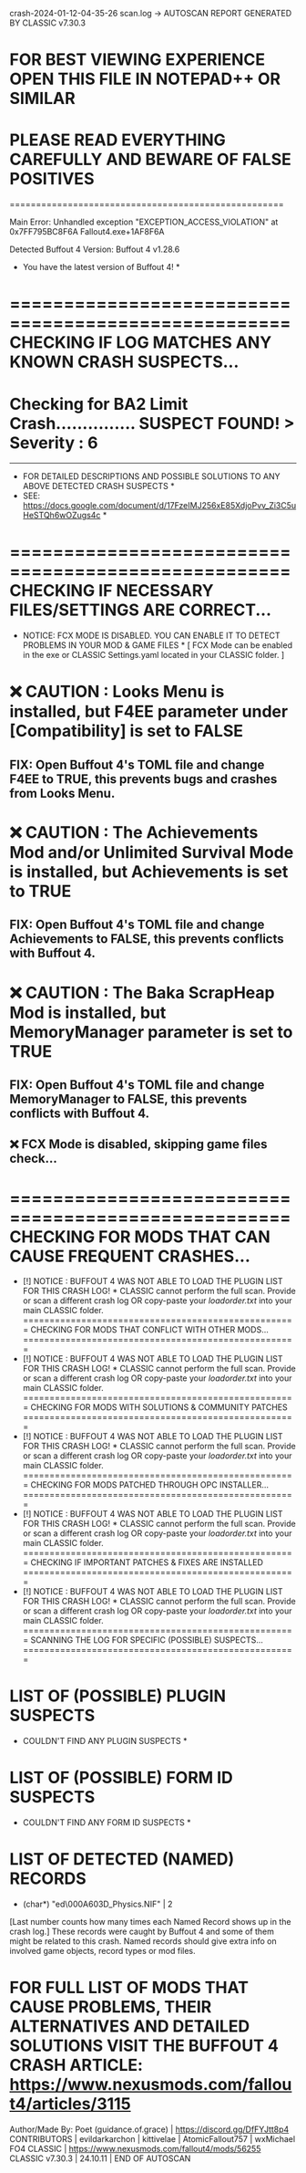 crash-2024-01-12-04-35-26 scan.log -> AUTOSCAN REPORT GENERATED BY CLASSIC v7.30.3 
# FOR BEST VIEWING EXPERIENCE OPEN THIS FILE IN NOTEPAD++ OR SIMILAR # 
# PLEASE READ EVERYTHING CAREFULLY AND BEWARE OF FALSE POSITIVES # 
====================================================

Main Error: Unhandled exception "EXCEPTION_ACCESS_VIOLATION" at 0x7FF795BC8F6A Fallout4.exe+1AF8F6A

Detected Buffout 4 Version: Buffout 4 v1.28.6 
* You have the latest version of Buffout 4! *

====================================================
CHECKING IF LOG MATCHES ANY KNOWN CRASH SUSPECTS...
====================================================
# Checking for BA2 Limit Crash............... SUSPECT FOUND! > Severity : 6 # 
-----
* FOR DETAILED DESCRIPTIONS AND POSSIBLE SOLUTIONS TO ANY ABOVE DETECTED CRASH SUSPECTS *
* SEE: https://docs.google.com/document/d/17FzeIMJ256xE85XdjoPvv_Zi3C5uHeSTQh6wOZugs4c *

====================================================
CHECKING IF NECESSARY FILES/SETTINGS ARE CORRECT...
====================================================
* NOTICE: FCX MODE IS DISABLED. YOU CAN ENABLE IT TO DETECT PROBLEMS IN YOUR MOD & GAME FILES * 
[ FCX Mode can be enabled in the exe or CLASSIC Settings.yaml located in your CLASSIC folder. ] 

# ❌ CAUTION : Looks Menu is installed, but F4EE parameter under [Compatibility] is set to FALSE # 
 FIX: Open Buffout 4's TOML file and change F4EE to TRUE, this prevents bugs and crashes from Looks Menu.
-----
# ❌ CAUTION : The Achievements Mod and/or Unlimited Survival Mode is installed, but Achievements is set to TRUE # 
 FIX: Open Buffout 4's TOML file and change Achievements to FALSE, this prevents conflicts with Buffout 4.
-----
# ❌ CAUTION : The Baka ScrapHeap Mod is installed, but MemoryManager parameter is set to TRUE # 
 FIX: Open Buffout 4's TOML file and change MemoryManager to FALSE, this prevents conflicts with Buffout 4.
-----
❌ FCX Mode is disabled, skipping game files check... 
-----
====================================================
CHECKING FOR MODS THAT CAN CAUSE FREQUENT CRASHES...
====================================================
* [!] NOTICE : BUFFOUT 4 WAS NOT ABLE TO LOAD THE PLUGIN LIST FOR THIS CRASH LOG! *
  CLASSIC cannot perform the full scan. Provide or scan a different crash log
  OR copy-paste your *loadorder.txt* into your main CLASSIC folder.
====================================================
CHECKING FOR MODS THAT CONFLICT WITH OTHER MODS...
====================================================
* [!] NOTICE : BUFFOUT 4 WAS NOT ABLE TO LOAD THE PLUGIN LIST FOR THIS CRASH LOG! *
  CLASSIC cannot perform the full scan. Provide or scan a different crash log
  OR copy-paste your *loadorder.txt* into your main CLASSIC folder.
====================================================
CHECKING FOR MODS WITH SOLUTIONS & COMMUNITY PATCHES
====================================================
* [!] NOTICE : BUFFOUT 4 WAS NOT ABLE TO LOAD THE PLUGIN LIST FOR THIS CRASH LOG! *
  CLASSIC cannot perform the full scan. Provide or scan a different crash log
  OR copy-paste your *loadorder.txt* into your main CLASSIC folder.
====================================================
CHECKING FOR MODS PATCHED THROUGH OPC INSTALLER...
====================================================
* [!] NOTICE : BUFFOUT 4 WAS NOT ABLE TO LOAD THE PLUGIN LIST FOR THIS CRASH LOG! *
  CLASSIC cannot perform the full scan. Provide or scan a different crash log
  OR copy-paste your *loadorder.txt* into your main CLASSIC folder.
====================================================
CHECKING IF IMPORTANT PATCHES & FIXES ARE INSTALLED
====================================================
* [!] NOTICE : BUFFOUT 4 WAS NOT ABLE TO LOAD THE PLUGIN LIST FOR THIS CRASH LOG! *
  CLASSIC cannot perform the full scan. Provide or scan a different crash log
  OR copy-paste your *loadorder.txt* into your main CLASSIC folder.
====================================================
SCANNING THE LOG FOR SPECIFIC (POSSIBLE) SUSPECTS...
====================================================
# LIST OF (POSSIBLE) PLUGIN SUSPECTS #
* COULDN'T FIND ANY PLUGIN SUSPECTS *

# LIST OF (POSSIBLE) FORM ID SUSPECTS #
* COULDN'T FIND ANY FORM ID SUSPECTS *

# LIST OF DETECTED (NAMED) RECORDS #
- (char*) "ed\000A603D_Physics.NIF" | 2

[Last number counts how many times each Named Record shows up in the crash log.]
These records were caught by Buffout 4 and some of them might be related to this crash.
Named records should give extra info on involved game objects, record types or mod files.

FOR FULL LIST OF MODS THAT CAUSE PROBLEMS, THEIR ALTERNATIVES AND DETAILED SOLUTIONS
VISIT THE BUFFOUT 4 CRASH ARTICLE: https://www.nexusmods.com/fallout4/articles/3115
===============================================================================
Author/Made By: Poet (guidance.of.grace) | https://discord.gg/DfFYJtt8p4
CONTRIBUTORS | evildarkarchon | kittivelae | AtomicFallout757 | wxMichael
FO4 CLASSIC | https://www.nexusmods.com/fallout4/mods/56255
CLASSIC v7.30.3 | 24.10.11 | END OF AUTOSCAN 
